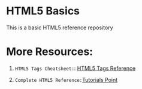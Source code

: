 # HTML5 Basics 
This is a basic HTML5 reference repository

# More Resources:

1. `HTML5 Tags Cheatsheet:`: [HTML5 Tags Reference](https://github.com/ashshekhar/html5-course/blob/master/html5-tags.pdf)

2. `Complete HTML5 Reference:`[Tutorials Point](https://www.tutorialspoint.com/html5/index.htm)


